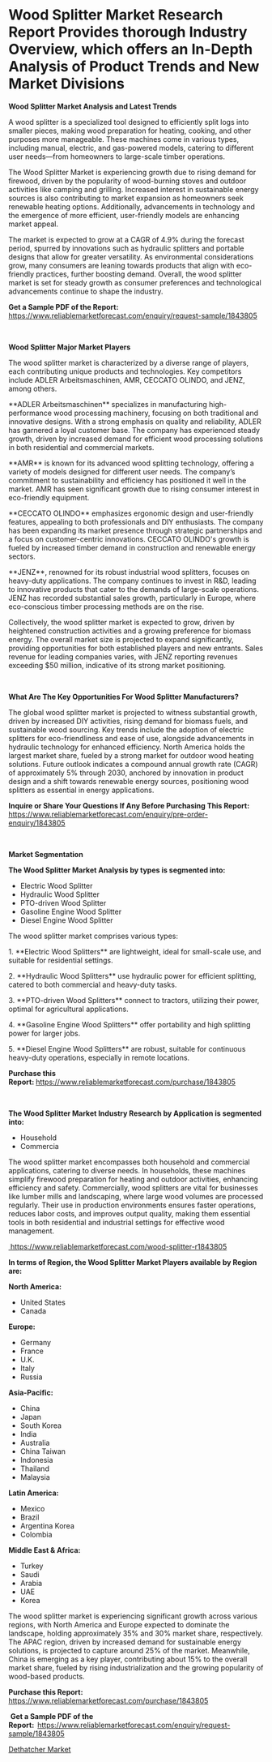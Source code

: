 <p><h1>Wood Splitter Market Research Report Provides thorough Industry Overview, which offers an In-Depth Analysis of Product Trends and New Market Divisions</h1></p><p><strong>Wood Splitter Market Analysis and Latest Trends</strong></p>
<p><p>A wood splitter is a specialized tool designed to efficiently split logs into smaller pieces, making wood preparation for heating, cooking, and other purposes more manageable. These machines come in various types, including manual, electric, and gas-powered models, catering to different user needs—from homeowners to large-scale timber operations.</p><p>The Wood Splitter Market is experiencing growth due to rising demand for firewood, driven by the popularity of wood-burning stoves and outdoor activities like camping and grilling. Increased interest in sustainable energy sources is also contributing to market expansion as homeowners seek renewable heating options. Additionally, advancements in technology and the emergence of more efficient, user-friendly models are enhancing market appeal.</p><p>The market is expected to grow at a CAGR of 4.9% during the forecast period, spurred by innovations such as hydraulic splitters and portable designs that allow for greater versatility. As environmental considerations grow, many consumers are leaning towards products that align with eco-friendly practices, further boosting demand. Overall, the wood splitter market is set for steady growth as consumer preferences and technological advancements continue to shape the industry.</p></p>
<p><strong>Get a Sample PDF of the Report:&nbsp;</strong> <a href="https://www.reliablemarketforecast.com/enquiry/request-sample/1843805?utm_campaign=1105&utm_medium=2&utm_source=Github&utm_content=ia&utm_term=18022025&utm_id=wood-splitter">https://www.reliablemarketforecast.com/enquiry/request-sample/1843805</a></p>
<p>&nbsp;</p>
<p><strong>Wood Splitter Major Market Players</strong></p>
<p><p>The wood splitter market is characterized by a diverse range of players, each contributing unique products and technologies. Key competitors include ADLER Arbeitsmaschinen, AMR, CECCATO OLINDO, and JENZ, among others.</p><p>**ADLER Arbeitsmaschinen** specializes in manufacturing high-performance wood processing machinery, focusing on both traditional and innovative designs. With a strong emphasis on quality and reliability, ADLER has garnered a loyal customer base. The company has experienced steady growth, driven by increased demand for efficient wood processing solutions in both residential and commercial markets.</p><p>**AMR** is known for its advanced wood splitting technology, offering a variety of models designed for different user needs. The company’s commitment to sustainability and efficiency has positioned it well in the market. AMR has seen significant growth due to rising consumer interest in eco-friendly equipment.</p><p>**CECCATO OLINDO** emphasizes ergonomic design and user-friendly features, appealing to both professionals and DIY enthusiasts. The company has been expanding its market presence through strategic partnerships and a focus on customer-centric innovations. CECCATO OLINDO's growth is fueled by increased timber demand in construction and renewable energy sectors.</p><p>**JENZ**, renowned for its robust industrial wood splitters, focuses on heavy-duty applications. The company continues to invest in R&D, leading to innovative products that cater to the demands of large-scale operations. JENZ has recorded substantial sales growth, particularly in Europe, where eco-conscious timber processing methods are on the rise.</p><p>Collectively, the wood splitter market is expected to grow, driven by heightened construction activities and a growing preference for biomass energy. The overall market size is projected to expand significantly, providing opportunities for both established players and new entrants. Sales revenue for leading companies varies, with JENZ reporting revenues exceeding $50 million, indicative of its strong market positioning.</p></p>
<p>&nbsp;</p>
<p><strong>What Are The Key Opportunities For Wood Splitter Manufacturers?</strong></p>
<p><p>The global wood splitter market is projected to witness substantial growth, driven by increased DIY activities, rising demand for biomass fuels, and sustainable wood sourcing. Key trends include the adoption of electric splitters for eco-friendliness and ease of use, alongside advancements in hydraulic technology for enhanced efficiency. North America holds the largest market share, fueled by a strong market for outdoor wood heating solutions. Future outlook indicates a compound annual growth rate (CAGR) of approximately 5% through 2030, anchored by innovation in product design and a shift towards renewable energy sources, positioning wood splitters as essential in energy applications.</p></p>
<p><strong>Inquire or Share Your Questions If Any Before Purchasing This Report:</strong> <a href="https://www.reliablemarketforecast.com/enquiry/pre-order-enquiry/1843805?utm_campaign=1105&utm_medium=2&utm_source=Github&utm_content=ia&utm_term=18022025&utm_id=wood-splitter">https://www.reliablemarketforecast.com/enquiry/pre-order-enquiry/1843805</a></p>
<p>&nbsp;</p>
<p><strong>Market Segmentation</strong></p>
<p><strong>The Wood Splitter Market Analysis by types is segmented into:</strong></p>
<p><ul><li>Electric Wood Splitter</li><li>Hydraulic Wood Splitter</li><li>PTO-driven Wood Splitter</li><li>Gasoline Engine Wood Splitter</li><li>Diesel Engine Wood Splitter</li></ul></p>
<p><p>The wood splitter market comprises various types: </p><p>1. **Electric Wood Splitters** are lightweight, ideal for small-scale use, and suitable for residential settings.</p><p>2. **Hydraulic Wood Splitters** use hydraulic power for efficient splitting, catered to both commercial and heavy-duty tasks.</p><p>3. **PTO-driven Wood Splitters** connect to tractors, utilizing their power, optimal for agricultural applications.</p><p>4. **Gasoline Engine Wood Splitters** offer portability and high splitting power for larger jobs.</p><p>5. **Diesel Engine Wood Splitters** are robust, suitable for continuous heavy-duty operations, especially in remote locations.</p></p>
<p><strong>Purchase this Report:&nbsp;</strong><a href="https://www.reliablemarketforecast.com/purchase/1843805?utm_campaign=1105&utm_medium=2&utm_source=Github&utm_content=ia&utm_term=18022025&utm_id=wood-splitter">https://www.reliablemarketforecast.com/purchase/1843805</a></p>
<p>&nbsp;</p>
<p><strong>The Wood Splitter Market Industry Research by Application is segmented into:</strong></p>
<p><ul><li>Household</li><li>Commercia</li></ul></p>
<p><p>The wood splitter market encompasses both household and commercial applications, catering to diverse needs. In households, these machines simplify firewood preparation for heating and outdoor activities, enhancing efficiency and safety. Commercially, wood splitters are vital for businesses like lumber mills and landscaping, where large wood volumes are processed regularly. Their use in production environments ensures faster operations, reduces labor costs, and improves output quality, making them essential tools in both residential and industrial settings for effective wood management.</p></p>
<p><a href="https://www.reliablemarketforecast.com/wood-splitter-r1843805?utm_campaign=1105&utm_medium=2&utm_source=Github&utm_content=ia&utm_term=18022025&utm_id=wood-splitter">&nbsp;https://www.reliablemarketforecast.com/wood-splitter-r1843805</a></p>
<p><strong>In terms of Region, the Wood Splitter Market Players available by Region are:</strong></p>
<p>
    <p> <strong> North America: </strong>
        <ul>
            <li>United States</li>
            <li>Canada</li>
        </ul>
        </p> 
    <p> <strong> Europe: </strong>
        <ul>
            <li>Germany</li>
            <li>France</li>
            <li>U.K.</li>
            <li>Italy</li>
            <li>Russia</li>
        </ul>
        </p> 
    <p> <strong> Asia-Pacific: </strong>
        <ul>
            <li>China</li>
            <li>Japan</li>
            <li>South Korea</li>
            <li>India</li>
            <li>Australia</li>
            <li>China Taiwan</li>
            <li>Indonesia</li>
            <li>Thailand</li>
            <li>Malaysia</li>
        </ul>
        </p> 
    <p> <strong> Latin America: </strong>
        <ul>
            <li>Mexico</li>
            <li>Brazil</li>
            <li>Argentina Korea</li>
            <li>Colombia</li>
        </ul>
        </p> 
    <p> <strong> Middle East & Africa: </strong>
        <ul>
            <li>Turkey</li>
            <li>Saudi</li>
            <li>Arabia</li>
            <li>UAE</li>
            <li>Korea</li>
        </ul>
    </p>
    </p>
<p><p>The wood splitter market is experiencing significant growth across various regions, with North America and Europe expected to dominate the landscape, holding approximately 35% and 30% market share, respectively. The APAC region, driven by increased demand for sustainable energy solutions, is projected to capture around 25% of the market. Meanwhile, China is emerging as a key player, contributing about 15% to the overall market share, fueled by rising industrialization and the growing popularity of wood-based products.</p></p>
<p><strong>Purchase this Report: </strong><a href="https://www.reliablemarketforecast.com/purchase/1843805?utm_campaign=1105&utm_medium=2&utm_source=Github&utm_content=ia&utm_term=18022025&utm_id=wood-splitter">https://www.reliablemarketforecast.com/purchase/1843805</a></p>
<p>&nbsp;<strong>Get a Sample PDF of the Report:&nbsp;&nbsp;</strong><a href="https://www.reliablemarketforecast.com/enquiry/request-sample/1843805?utm_campaign=1105&utm_medium=2&utm_source=Github&utm_content=ia&utm_term=18022025&utm_id=wood-splitter">https://www.reliablemarketforecast.com/enquiry/request-sample/1843805</a></p>
<p><strong></strong></p>
<p><p><a href="https://github.com/prosalinda88/Market-Research-Report-List-7/blob/main/dethatcher-market.md?utm_campaign=1105&utm_medium=2&utm_source=Github&utm_content=ia&utm_term=18022025&utm_id=wood-splitter">Dethatcher Market</a></p></p>